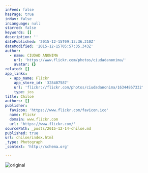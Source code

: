 ```yaml
---
inFeed: false
hasPage: true
inNav: false
inLanguage: null
starred: false
keywords: []
description: ''
datePublished: '2015-12-15T09:13:36.210Z'
dateModified: '2015-12-15T05:57:35.343Z'
author:
  - name: CIUDAD ANONIMA
    url: 'https://www.flickr.com/photos/ciudadanonima/'
    avatar: {}
related: []
app_links:
  - app_name: Flickr
    app_store_id: '328407587'
    url: 'flickr://flickr.com/photos/ciudadanonima/16344867332'
    type: ios
title: Chiloé
authors: []
publisher:
  favicon: 'https://www.flickr.com/favicon.ico'
  name: Flickr
  domain: www.flickr.com
  url: 'https://www.flickr.com/'
sourcePath: _posts/2015-12-14-chiloe.md
published: true
url: chiloe/index.html
_type: Photograph
_context: 'http://schema.org'

---
```

![original](https://farm8.staticflickr.com/7541/16344867332_57ebd38a9a_b.jpg)